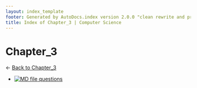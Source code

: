 ```yaml
---
layout: index_template
footer: Generated by AutoDocs.index version 2.0.0 "clean rewrite and preprocessing" ⓒ Starwort, 2020
title: Index of Chapter_3 | Computer Science
---
```


# Chapter_3

← [Back to Chapter_3](..)

- [![MD file](https://img.icons8.com/windows/512/4a90e2/regular-document.png) questions](_preprocess/Paper_1/section_1/chapter_3/questions.md)
